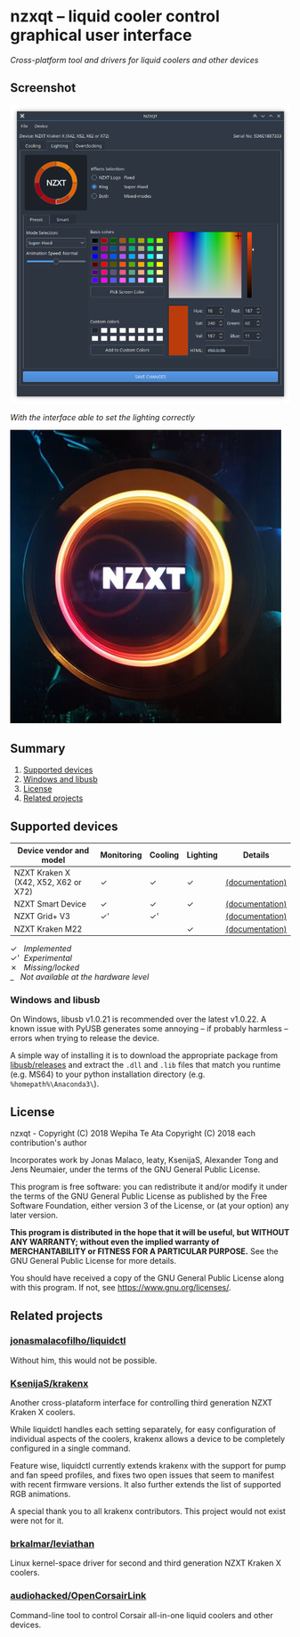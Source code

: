 # nzxqt – liquid cooler control graphical user interface

_Cross-platform tool and drivers for liquid coolers and other devices_

## Screenshot

![Image showing GUI with mode settings transfered via liquidctl driver over USB](docs/screenshot.png "Main GUI")

_With the interface able to set the lighting correctly_

![Image showing hardware with mode settings created in nzxqt with liquidctl driver](docs/photo.jpg "NZXT X52")

<!-- stop here for PyPI -->

## Summary

1. [Supported devices](#supported-devices)
2. [Windows and libusb](#windows-and-libusb)
3. [License](#license)
4. [Related projects](#related-projects)


## Supported devices

| Device vendor and model | Monitoring | Cooling | Lighting | Details |
| --- | --- | --- | --- | --- |
| NZXT Kraken X (X42, X52, X62 or X72) | ✓ | ✓ | ✓ | [(documentation)](docs/nzxt-kraken-x-3rd-generation.md) |
| NZXT Smart Device | ✓ | ✓ | ✓  | [(documentation)](docs/nzxt-smart-device.md) |
| NZXT Grid+ V3 | ✓' | ✓' | | [(documentation)](docs/nzxt-smart-device.md#experimental-support-for-the-grid-v3) |
| NZXT Kraken M22 | | | ✓ | [(documentation)](docs/nzxt-kraken-x-3rd-generation.md#experimental-support-for-the-kraken-m22) |

✓ &nbsp; _Implemented_  
✓'&nbsp; _Experimental_  
✗ &nbsp; _Missing/locked_  
_ &nbsp; _Not available at the hardware level_


### Windows and libusb

On Windows, libusb v1.0.21 is recommended over the latest v1.0.22.  A known issue with PyUSB generates some annoying – if probably harmless – errors when trying to release the device.

A simple way of installing it is to download the appropriate package from [libusb/releases](https://github.com/libusb/libusb/releases) and extract the `.dll` and `.lib` files that match you runtime (e.g. MS64) to your python installation directory (e.g. `%homepath%\Anaconda3\`).

## License

nzxqt - Copyright (C) 2018  Wepiha Te Ata
Copyright (C) 2018  each contribution's author

Incorporates work by Jonas Malaco, leaty, KsenijaS, Alexander Tong and Jens Neumaier, under
the terms of the GNU General Public License.

This program is free software: you can redistribute it and/or modify
it under the terms of the GNU General Public License as published by
the Free Software Foundation, either version 3 of the License, or
(at your option) any later version.

**This program is distributed in the hope that it will be useful,
but WITHOUT ANY WARRANTY; without even the implied warranty of
MERCHANTABILITY or FITNESS FOR A PARTICULAR PURPOSE.**  See the
GNU General Public License for more details.

You should have received a copy of the GNU General Public License
along with this program.  If not, see <https://www.gnu.org/licenses/>.


## Related projects

### [jonasmalacofilho/liquidctl](https://github.com/jonasmalacofilho/liquidctl)

Without him, this would not be possible. 

### [KsenijaS/krakenx](https://github.com/KsenijaS/krakenx)

Another cross-plataform interface for controlling third generation NZXT Kraken X coolers.

While liquidctl handles each setting separately, for easy configuration of individual aspects of the coolers, krakenx allows a device to be completely configured in a single command.

Feature wise, liquidctl currently extends krakenx with the support for pump and fan speed profiles, and fixes two open issues that seem to manifest with recent firmware versions.  It also further extends the list of supported RGB animations.

A special thank you to all krakenx contributors.  This project would not exist were not for it.

### [brkalmar/leviathan](https://github.com/brkalmar/leviathan)

Linux kernel-space driver for second and third generation NZXT Kraken X coolers.

### [audiohacked/OpenCorsairLink](https://github.com/audiohacked/OpenCorsairLink)

Command-line tool to control Corsair all-in-one liquid coolers and other devices.


<!-- helper links -->
[newissue]: https://github.com/jonasmalacofilho/liquidctl/issues/new
